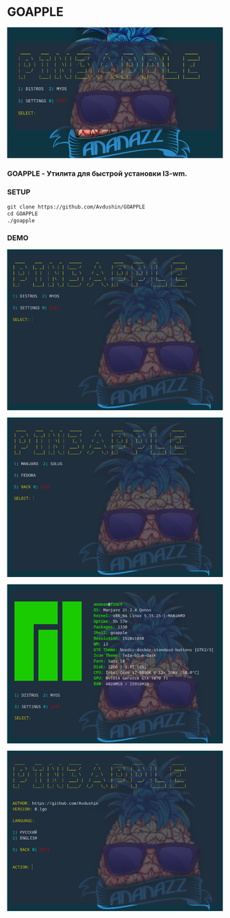 # GOAPPLE

<div align="center">
	<img src="src/assets/logo.png">    
</div>




### GOAPPLE - Утилита для быстрой установки I3-wm.

### SETUP

```text
git clone https://github.com/Avdushin/GOAPPLE
cd GOAPPLE
./goapple
```

### DEMO

![mm](src/assets/mm.png)

![dm](src/assets/dm.png)

![myos](src/assets/myos.png)

![settings](src/assets/settings.png)
